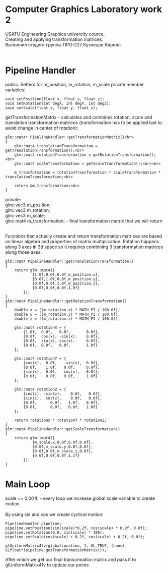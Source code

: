 # Computer Graphics Laboratory work 2
USATU Engineering Graphics univercity cource. <br>
Creating and applying transformation matrices.<br>
Выполнил студент группы ПРО-227 Кузнецов Кирилл.<br><br>

# Pipeline Handler

public:
Setters for m_position, m_rotation, m_scale private member variables:<br>

	void setPosition(float x, float y, float z);
	void setRotation(int degX, int degY, int degZ);
	void setScale(float x, float y, float z);

getTransformationMatrix - calculates and combines rotation, scale and translation transformation matrices (transformation has to be applied last to avoid change in center of rotation):<br>

	glm::mat4* PipelineHandler::getTransformationMatrix()<br>
	{
		glm::mat4 translationTransformation = getTranslationTransformation();<br>
		glm::mat4 rotationTransformation = getRotationTransformation();<br>
		glm::mat4 scaleTransformation = getScaleTransformation();<br><br>

		m_transformation = rotationTransformation * scaleTransformation * translationTransformation;<br>

		return &m_transformation;<br>
	}

private:<br>
glm::vec3 m_position;<br>
glm::vec3 m_rotation;<br>
glm::vec3 m_scale;<br>
glm::mat4 m_transformation; - final transformation matrix that we will return 
<br><br>

Functions that actually create and return transformation matrices are based on linear algebra and properties of matrix multiplication. Rotation happens along 3 axes in 3d space so it requires combining 3 transformation matrices along those axes.<br>

	glm::mat4 PipelineHandler::getTranslationTransformation()
	{
	    return glm::mat4({
	            {1.0f,0.0f,0.0f,m_position.x},
	            {0.0f,1.0f,0.0f,m_position.y},
	            {0.0f,0.0f,1.0f,m_position.z},
	            {0.0f,0.0f,0.0f,1.0f}
	        });
	}
	glm::mat4 PipelineHandler::getRotationTransformation()
	{
	    double x = ((m_rotation.x) * MATH_PI / 180.0f);
	    double y = ((m_rotation.y) * MATH_PI / 180.0f);
	    double z = ((m_rotation.z) * MATH_PI / 180.0f);

	    glm::mat4 rotationX = {
	        {1.0f,  0.0f,   0.0f,       0.0f},
	        {0.0f,  cos(x), -sin(x),    0.0f},
	        {0.0f,  sin(x), cos(x),     0.0f},
	        {0.0f,  0.0f,   0.0f,       1.0f}
	    };

	    glm::mat4 rotationY = {
	        {cos(x),  0.0f,   -sin(x),  0.0f},
	        {0.0f,    1.0f,   0.0f,     0.0f},
	        {sin(x),  0.0f,   cos(x),   0.0f},
	        {0.0f,    0.0f,   0.0f,     1.0f}
	    };

	    glm::mat4 rotationZ = {
	        {cos(z), -sin(z),    0.0f,   0.0f},
	        {sin(z),  cos(z),    0.0f,   0.0f},
	        {0.0f,      0.0f,   1.0f,   0.0f},
	        {0.0f,      0.0f,   0.0f,   1.0f}
	    };

	    return rotationX * rotationY * rotationZ;
	} 
	glm::mat4 PipelineHandler::getScaleTransformation()
	{
	    return glm::mat4({
	            {m_scale.x,0.0f,0.0f,0.0f},
	            {0.0f,m_scale.y,0.0f,0.0f},
	            {0.0f,0.0f,m_scale.z,0.0f},
	            {0.0f,0.0f,0.0f,1.1f}
	        });
	}


# Main Loop 

scale += 0.001f; - every loop we increase global scale variable to create motion<br><br>
By using sin and cos we create cyclical motion:<br>

    PipelineHandler pipeline;
    pipeline.setPosition(sin(scale)*0.2f, cos(scale) * 0.2f, 0.0f);
    pipeline.setRotation(0,0, sin(scale) * 180);
    pipeline.setScale(cos(scale) + 0.2f, cos(scale) + 0.2f, 0.0f);
    
    glUniformMatrix4fv(globalLocation, 1, GL_TRUE, (const GLfloat*)pipeline.getTransformationMatrix());
    
After which we get our final transormation matrix and pass it to glUniformMatrix4fv to update our points<br>

